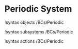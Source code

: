 <!-- MOOSE Documentation Stub: Remove this when content is added. -->

# Periodic System
!syntax objects /BCs/Periodic

!syntax subsystems /BCs/Periodic

!syntax actions /BCs/Periodic
